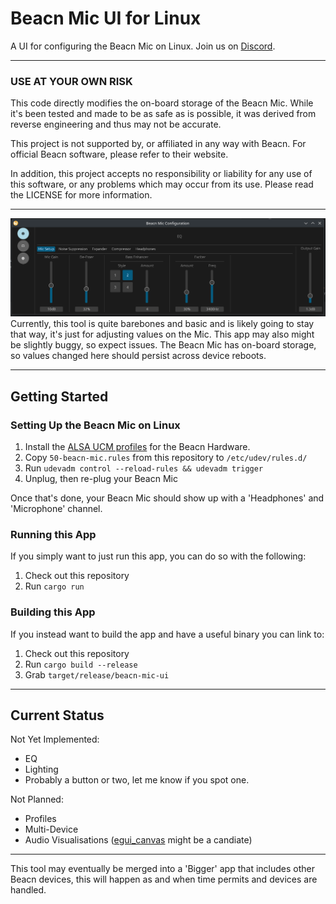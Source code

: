 # Beacn Mic UI for Linux

A UI for configuring the Beacn Mic on Linux. Join us on [Discord](https://discord.gg/PdsscuEhMh).

***
### USE AT YOUR OWN RISK
This code directly modifies the on-board storage of the Beacn Mic. While it's been tested and made to be as safe as
is possible, it was derived from reverse engineering and thus may not be accurate.

This project is not supported by, or affiliated in any way with Beacn. For official Beacn software, please refer
to their website.

In addition, this project accepts no responsibility or liability for any use of this software, or any problems
which may occur from its use. Please read the LICENSE for more information.

***
![img.png](.github/resources/img.png)
Currently, this tool is quite barebones and basic and is likely going to stay that way, it's just for adjusting
values on the Mic. This app may  also might be slightly buggy, so expect issues. The Beacn Mic has on-board storage, so
values changed here should persist across
device reboots.
***

## Getting Started

### Setting Up the Beacn Mic on Linux
1) Install the [ALSA UCM profiles](https://github.com/beacn-on-linux/beacn-ucm-profiles) for the Beacn Hardware.
2) Copy `50-beacn-mic.rules` from this repository to `/etc/udev/rules.d/`
3) Run `udevadm control --reload-rules && udevadm trigger`
4) Unplug, then re-plug your Beacn Mic

Once that's done, your Beacn Mic should show up with a 'Headphones' and 'Microphone' channel.

### Running this App
If you simply want to just run this app, you can do so with the following:

1) Check out this repository
2) Run `cargo run`

### Building this App
If you instead want to build the app and have a useful binary you can link to:

1) Check out this repository
2) Run `cargo build --release`
3) Grab `target/release/beacn-mic-ui`

***
## Current Status

Not Yet Implemented:
* EQ
* Lighting
* Probably a button or two, let me know if you spot one.

Not Planned:
* Profiles
* Multi-Device
* Audio Visualisations ([egui_canvas](https://gitlab.com/urciteniefilipdubina/egui_canvas) might be a candiate)

***

This tool may eventually be merged into a 'Bigger' app that includes other Beacn devices, this will happen as and
when time permits and devices are handled.